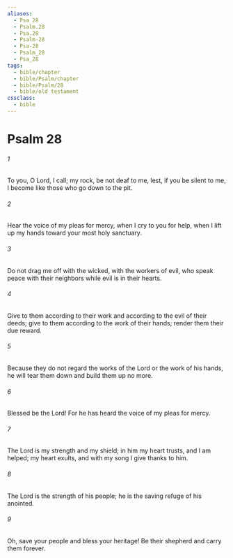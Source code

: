 ```yaml
---
aliases:
  - Psa 28
  - Psalm.28
  - Psa.28
  - Psalm-28
  - Psa-28
  - Psalm_28
  - Psa_28
tags:
  - bible/chapter
  - bible/Psalm/chapter
  - bible/Psalm/28
  - bible/old testament
cssclass:
  - bible
---
```


# Psalm 28

###### 1
To you, O Lord, I call;   my rock, be not deaf to me, lest, if you be silent to me, I become like those who go down to the pit.
###### 2
Hear the voice of my pleas for mercy, when I cry to you for help, when I lift up my hands   toward your most holy sanctuary.
###### 3
Do not drag me off with the wicked, with the workers of evil,   who speak peace with their neighbors while evil is in their hearts.
###### 4
Give to them according to their work and according to the evil of their deeds; give to them according to the work of their hands;   render them their due reward.
###### 5
Because they do not regard the works of the Lord or the work of his hands, he will tear them down and build them up no more.
###### 6
Blessed be the Lord! For he has heard the voice of my pleas for mercy.
###### 7
The Lord is my strength and my shield; in him my heart trusts, and I am helped; my heart exults, and with my song I give thanks to him.
###### 8
The Lord is the strength of his people; he is the saving refuge of his anointed.
###### 9
Oh, save your people and bless your heritage!   Be their shepherd and carry them forever.


